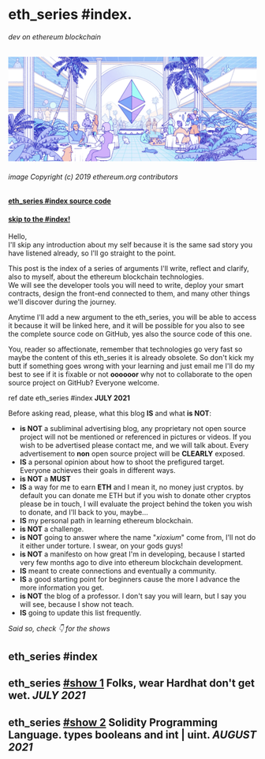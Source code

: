 # eth_series #index.
###### dev on ethereum blockchain

![ethereum hero](./doc/assets/img/hero.png)
###### image Copyright (c) 2019 ethereum.org contributors

#### [eth_series #index source code](https://github.com/xioxium/eth_series/blob/main/README.md)  
#### [skip to the #index!](#index)

Hello,  
I'll skip any introduction about my self because it is the same sad story you have listened already, so I'll go straight to the point.

This post is the index of a series of arguments I'll write, reflect and clarify, also to myself, about the ethereum blockchain technologies.  
We will see the developer tools you will need to write, deploy your smart contracts, design the front-end connected to them, and many other things we'll discover during the journey.

Anytime I'll add a new argument to the eth_series, you will be able to access it because it will be linked here, and it will be possible for you also to see the complete source code on GitHub, yes also the source code of this one.

You, reader so affectionate, remember that technologies go very fast so maybe the content of this eth_series it is already obsolete. So don't kick my butt if something goes wrong with your learning and just email me I'll do my best to see if it is fixable or not __oooooor__ why not to collaborate to the open source project on GitHub? Everyone welcome.  

ref date eth_series #index __JULY 2021__

Before asking read, please, what this blog **IS** and what **is NOT**:  
* <a id="subliminal-things" name="subliminal-things"></a>**is NOT** a subliminal advertising blog, any proprietary not open source project will not be mentioned or referenced in pictures or videos. If you wish to be advertised please contact me, and we will talk about. Every advertisement to **non** open source project will be **CLEARLY** exposed.
* **IS** a personal opinion about how to shoot the prefigured target. Everyone achieves their goals in different ways.
* **is NOT** a **MUST**
* **IS** a way for me to earn **ETH** and I mean it, no money just cryptos. by default you can donate me ETH but if you wish to donate other cryptos please be in touch, I will evaluate the project behind the token you wish to donate, and I'll back to you, maybe...
* **IS** my personal path in learning ethereum blockchain.
* **is NOT** a challenge.
* **is NOT** going to answer where the name "_xioxium_" come from, I'll not do it either under torture. I swear, on your gods guys!
* **is NOT** a manifesto on how great I'm in developing, because I started very few months ago to dive into ethereum blockchain development.
* **IS** meant to create connections and eventually a community.
* **IS** a good starting point for beginners cause the more I advance the more information you get.
* **is NOT** the blog of a professor. I don't say you will learn, but I say you will see, because I show not teach.
* **IS** going to update this list frequently.

*Said so, check 👇 for the shows*
## <a id="index" name="index"></a>eth_series #index
## eth_series [#show 1](https://github.com/xioxium/eth_series/blob/main/doc/show1.md) Folks, wear Hardhat don't get wet. _JULY 2021_
## eth_series [#show 2](https://github.com/xioxium/eth_series/blob/main/doc/show2.md) Solidity Programming Language. types booleans and int | uint. _AUGUST 2021_